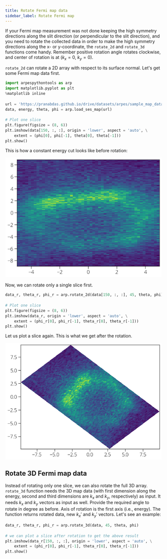 ```yaml
---
title: Rotate Fermi map data
sidebar_label: Rotate Fermi map
---
```

If your Fermi map measurement was not done keeping the high symmetry directions
along the slit direction (or perpendicular to the slit direction), and you need
to rotate the collected data in order to make the high symmetry directions along
the x- or y-coordinate, the `rotate_2d` and `rotate_3d` functions come handy.
Remember positive rotation angle rotates clockwise, and center of rotation is at
($k_x=0$, $k_y=0$).

`rotate_2d` can rotate a 2D array with respect to its surface normal. Let's get
some Fermi map data first.

```python
import arpespythontools as arp
import matplotlib.pyplot as plt
%matplotlib inline

url = 'https://pranabdas.github.io/drive/datasets/arpes/sample_map_data.zip'
data, energy, theta, phi = arp.load_ses_map(url)

# Plot one slice
plt.figure(figsize = (8, 6))
plt.imshow(data[150, :, :], origin = 'lower', aspect = 'auto', \
    extent = (phi[0], phi[-1], theta[0], theta[-1]))
plt.show()
```

This is how a constant energy cut looks like before rotation:

![rotate-before](/img/rotate-before.png)

Now, we can rotate only a single slice first.

```python
data_r, theta_r, phi_r = arp.rotate_2d(data[150, :, :], 45, theta, phi)

# Plot one slice
plt.figure(figsize = (8, 6))
plt.imshow(data_r, origin = 'lower', aspect = 'auto', \
    extent = (phi_r[0], phi_r[-1], theta_r[0], theta_r[-1]))
plt.show()
```
Let us plot a slice again. This is what we get after the rotation.

![rotate-after](/img/rotate-after.png)

## Rotate 3D Fermi map data

Instead of rotating only one slice, we can also rotate the full 3D array.
`rotate_3d` function needs the 3D map data (with first dimension along the
energy, second and third dimensions are $k_x$ and $k_y$, respectively) as
input. It needs $k_x$ and $k_y$ vectors as input as well. Provide the required
angle to rotate in degree as before. Axis of rotation is the first axis (i.e.,
energy). The function returns rotated data, new $k_x'$ and $k_y'$ vectors.
Let's see an example:

```python
data_r, theta_r, phi_r = arp.rotate_3d(data, 45, theta, phi)

# we can plot a slice after rotation to get the above result
plt.imshow(data_r[150, :, :], origin = 'lower', aspect = 'auto', \
    extent = (phi_r[0], phi_r[-1], theta_r[0], theta_r[-1]))
plt.show()
```
